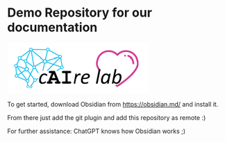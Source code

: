 # Demo Repository for our documentation

![Projektlogo](Pictures/Christian_B/Logo.png)



To get started, download Obsidian from https://obsidian.md/ and install it.

From there just add the git plugin and add this repository as remote :)

For further assistance: ChatGPT knows how Obsidian works ;)